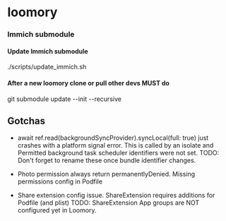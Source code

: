 # loomory

### Immich submodule
#### Update Immich submodule
./scripts/update_immich.sh

#### After a new loomory clone or pull other devs MUST do
git submodule update --init --recursive


## Gotchas
- await ref.read(backgroundSyncProvider).syncLocal(full: true) just crashes with a platform signal error.
  This is called by an isolate and Permitted background task scheduler identifiers were not set.
  TODO: Don't forget to rename these once bundle identifier changes.

- Photo permission always return permanentlyDenied.
  Missing permissions config in Podfile

- Share extension config issue.
  ShareExtension requires additions for Podfile (and plist)
  TODO: ShareExtension App groups are NOT configured yet in Loomory.